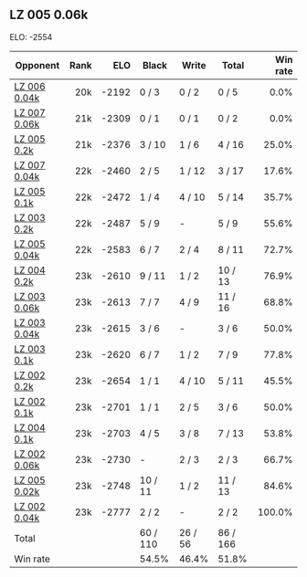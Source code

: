 ## LZ 005 0.06k ##

ELO: -2554

Opponent | Rank | ELO | Black | Write | Total | Win rate
---------|-----:|----:|-------|-------|-------|-------:
[LZ 006 0.04k](LZ%20006%200.04k.md) | 20k | -2192 | 0 / 3 | 0 / 2 | 0 / 5 | 0.0%
[LZ 007 0.06k](LZ%20007%200.06k.md) | 21k | -2309 | 0 / 1 | 0 / 1 | 0 / 2 | 0.0%
[LZ 005 0.2k](LZ%20005%200.2k.md) | 21k | -2376 | 3 / 10 | 1 / 6 | 4 / 16 | 25.0%
[LZ 007 0.04k](LZ%20007%200.04k.md) | 22k | -2460 | 2 / 5 | 1 / 12 | 3 / 17 | 17.6%
[LZ 005 0.1k](LZ%20005%200.1k.md) | 22k | -2472 | 1 / 4 | 4 / 10 | 5 / 14 | 35.7%
[LZ 003 0.2k](LZ%20003%200.2k.md) | 22k | -2487 | 5 / 9 | - | 5 / 9 | 55.6%
[LZ 005 0.04k](LZ%20005%200.04k.md) | 22k | -2583 | 6 / 7 | 2 / 4 | 8 / 11 | 72.7%
[LZ 004 0.2k](LZ%20004%200.2k.md) | 23k | -2610 | 9 / 11 | 1 / 2 | 10 / 13 | 76.9%
[LZ 003 0.06k](LZ%20003%200.06k.md) | 23k | -2613 | 7 / 7 | 4 / 9 | 11 / 16 | 68.8%
[LZ 003 0.04k](LZ%20003%200.04k.md) | 23k | -2615 | 3 / 6 | - | 3 / 6 | 50.0%
[LZ 003 0.1k](LZ%20003%200.1k.md) | 23k | -2620 | 6 / 7 | 1 / 2 | 7 / 9 | 77.8%
[LZ 002 0.2k](LZ%20002%200.2k.md) | 23k | -2654 | 1 / 1 | 4 / 10 | 5 / 11 | 45.5%
[LZ 002 0.1k](LZ%20002%200.1k.md) | 23k | -2701 | 1 / 1 | 2 / 5 | 3 / 6 | 50.0%
[LZ 004 0.1k](LZ%20004%200.1k.md) | 23k | -2703 | 4 / 5 | 3 / 8 | 7 / 13 | 53.8%
[LZ 002 0.06k](LZ%20002%200.06k.md) | 23k | -2730 | - | 2 / 3 | 2 / 3 | 66.7%
[LZ 005 0.02k](LZ%20005%200.02k.md) | 23k | -2748 | 10 / 11 | 1 / 2 | 11 / 13 | 84.6%
[LZ 002 0.04k](LZ%20002%200.04k.md) | 23k | -2777 | 2 / 2 | - | 2 / 2 | 100.0%
Total | | | 60 / 110 | 26 / 56 | 86 / 166 | 
Win rate| | | 54.5% | 46.4% | 51.8% | 
